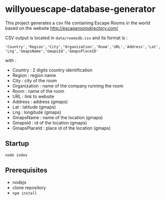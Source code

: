 willyouescape-database-generator
=========

This project generates a csv file containing Escape Rooms in the world based on the website http://escaperoomdirectory.com/

CSV output is located in `data/roomsdb.csv` and its format is :

`'Country','Region','City','Organization','Room','URL','Address','Lat','Lng','GmapsName','GmapsId','GmapsPlaceID'`

with :

- Country : 2 digits country identification
- Region : region name
- City : city of the room
- Organization : name of the company running the room
- Room : name of the room
- URL : link to website
- Address : address (gmaps)
- Lat : latitude (gmaps)
- Lng : longitude (gmaps)
- GmapsName : name of the location (gmaps)
- GmapsId : id of the location (gmaps)
- GmapsPlaceId : place id of the location (gmaps)


## Startup

`node index`

## Prerequisites

- nodejs
- clone repository
- `npm install`